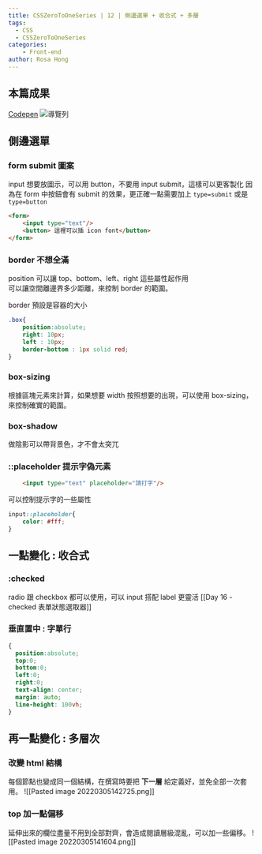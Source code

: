 ```yaml
---
title: CSSZeroToOneSeries | 12 | 側邊選單 + 收合式 + 多層
tags:
  - CSS
  - CSSZeroToOneSeries
categories:
	- Front-end
author: Rosa Hong
---
```

## 本篇成果
[Codepen](https://codepen.io/shan473/pen/abVaLWx)
![導覽列](https://dsm01pap006files.storage.live.com/y4m9T4H16Ta75kDzYcQq5DvDiixK4mUT7-zgyeMbwFltHZbFafI5uejyNEI2PKXuVsHwbitph6KpHB-W1twOqWHvFYJXV0ZHqpaK31pEbAbsnH7ffzVJrY4jCn-DQT8BuQlWSI7mhiwxpMOte8vgXL82SlBMc9CDVnRs4GQaX5zSfAIPFEVdD6wo429FOHMt4kh?width=1024&height=133&cropmode=none)

## 側邊選單
### form submit 圖案
input 想要放圖示，可以用 button，不要用 input submit，這樣可以更客製化
因為在 form 中按鈕會有 submit 的效果，更正確一點需要加上 `type=submit` 或是 `type=button`
```html
<form>
	<input type="text"/>
	<button> 這裡可以插 icon font</button>
</form>
```

### border 不想全滿
position 可以讓 top、bottom、left、right 這些屬性起作用  
可以讓空間離邊界多少距離，來控制 border 的範圍。

border 預設是容器的大小
```css
.box{
	position:absolute;
	right: 10px;
	left : 10px;
	border-bottom : 1px solid red;
}
```

### box-sizing
根據區塊元素來計算，如果想要 width 按照想要的出現，可以使用 box-sizing，來控制確實的範圍。

### box-shadow
做陰影可以帶背景色，才不會太突兀

### ::placeholder  提示字偽元素
```html
	<input type="text" placeholder="請打字"/>
```
可以控制提示字的一些屬性
```css
input::placeholder{
	color: #fff;
}
```


## 一點變化 : 收合式
### :checked
radio 跟 checkbox 都可以使用，可以 input 搭配 label 更靈活
[[Day 16 - checked 表單狀態選取器]]

### 垂直置中 : 字單行
```css
{
  position:absolute;
  top:0;
  bottom:0;
  left:0;
  right:0;
  text-align: center;
  margin: auto;
  line-height: 100vh;
}

```
## 再一點變化 : 多層次
### 改變 html 結構
每個節點也變成同一個結構，在撰寫時要把 **下一層** 給定義好，並免全部一次套用。
![[Pasted image 20220305142725.png]]
### top 加一點偏移
延伸出來的欄位盡量不用到全部對齊，會造成閱讀層級混亂，可以加一些偏移。
![[Pasted image 20220305141604.png]]